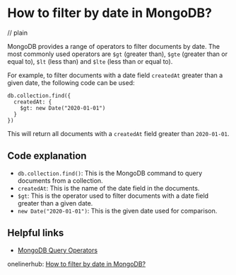# How to filter by date in MongoDB?
// plain

MongoDB provides a range of operators to filter documents by date. The most commonly used operators are `$gt` (greater than), `$gte` (greater than or equal to), `$lt` (less than) and `$lte` (less than or equal to).

For example, to filter documents with a date field `createdAt` greater than a given date, the following code can be used:

```
db.collection.find({
  createdAt: {
    $gt: new Date("2020-01-01")
  }
})
```

This will return all documents with a `createdAt` field greater than `2020-01-01`.

## Code explanation


- `db.collection.find()`: This is the MongoDB command to query documents from a collection.
- `createdAt`: This is the name of the date field in the documents.
- `$gt`: This is the operator used to filter documents with a date field greater than a given date.
- `new Date("2020-01-01")`: This is the given date used for comparison.

## Helpful links

- [MongoDB Query Operators](https://docs.mongodb.com/manual/reference/operator/query/)

onelinerhub: [How to filter by date in MongoDB?](https://onelinerhub.com/mongodb/how-to-filter-by-date-in-mongodb)